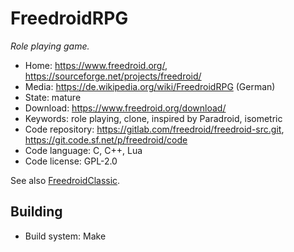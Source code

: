 # FreedroidRPG

_Role playing game._

- Home: https://www.freedroid.org/, https://sourceforge.net/projects/freedroid/
- Media: https://de.wikipedia.org/wiki/FreedroidRPG (German)
- State: mature
- Download: https://www.freedroid.org/download/
- Keywords: role playing, clone, inspired by Paradroid, isometric
- Code repository: https://gitlab.com/freedroid/freedroid-src.git, https://git.code.sf.net/p/freedroid/code
- Code language: C, C++, Lua
- Code license: GPL-2.0

See also [FreedroidClassic](https://sourceforge.net/projects/freedroid/files/freedroidClassic/).

## Building

- Build system: Make
